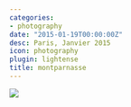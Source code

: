```yaml
---
categories:
- photography
date: "2015-01-19T00:00:00Z"
desc: Paris, Janvier 2015
icon: photography
plugin: lightense
title: montparnasse
---
```


<img src="/img/photography/montparnasse.jpg" data-action="zoom" />
